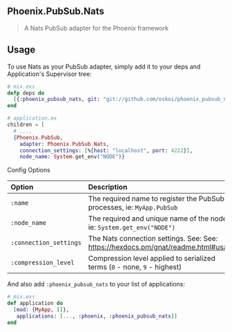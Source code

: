 ## Phoenix.PubSub.Nats

> A Nats PubSub adapter for the Phoenix framework

## Usage

To use Nats as your PubSub adapter, simply add it to your deps and Application's Supervisor tree:

```elixir
# mix.exs
defp deps do
  [{:phoenix_pubsub_nats, git: "git://github.com/oskoi/phoenix_pubsub_nats.git"}],
end

# application.ex
children = [
  # ...,
  {Phoenix.PubSub,
    adapter: Phoenix.PubSub.Nats,
    connection_settings: [%{host: "localhost", port: 4222}],
    node_name: System.get_env("NODE")}
```

Config Options

Option                  | Description                                                                       | Default        |
:-----------------------| :-------------------------------------------------------------------------------- | :------------- |
`:name`                 | The required name to register the PubSub processes, ie: `MyApp.PubSub`            |                |
`:node_name`            | The required and unique name of the node, ie: `System.get_env("NODE")`            |                |
`:connection_settings`  | The Nats connection settings. See: See: https://hexdocs.pm/gnat/readme.html#usage |                |
`:compression_level`    | Compression level applied to serialized terms (`0` - none, `9` - highest)         | `0`            |

And also add `:phoenix_pubsub_nats` to your list of applications:

```elixir
# mix.exs
def application do
  [mod: {MyApp, []},
   applications: [..., :phoenix, :phoenix_pubsub_nats]]
end
```